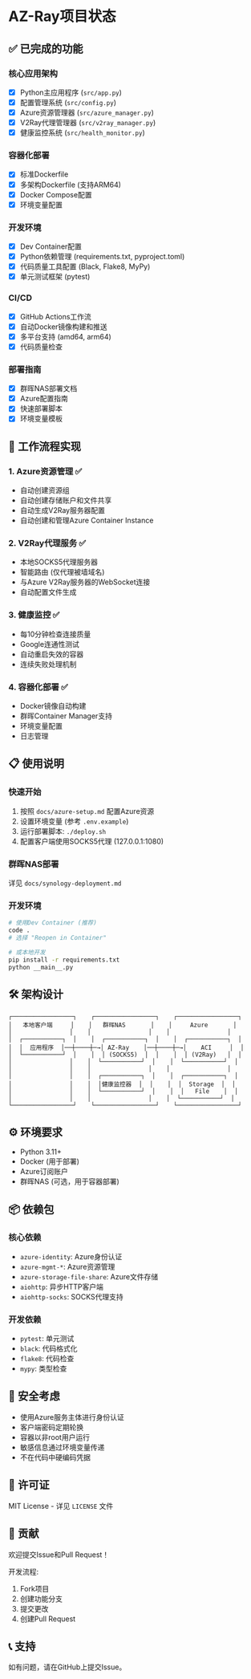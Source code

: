 # AZ-Ray项目状态

## ✅ 已完成的功能

### 核心应用架构
- [x] Python主应用程序 (`src/app.py`)
- [x] 配置管理系统 (`src/config.py`)
- [x] Azure资源管理器 (`src/azure_manager.py`)
- [x] V2Ray代理管理器 (`src/v2ray_manager.py`)
- [x] 健康监控系统 (`src/health_monitor.py`)

### 容器化部署
- [x] 标准Dockerfile
- [x] 多架构Dockerfile (支持ARM64)
- [x] Docker Compose配置
- [x] 环境变量配置

### 开发环境
- [x] Dev Container配置
- [x] Python依赖管理 (requirements.txt, pyproject.toml)
- [x] 代码质量工具配置 (Black, Flake8, MyPy)
- [x] 单元测试框架 (pytest)

### CI/CD
- [x] GitHub Actions工作流
- [x] 自动Docker镜像构建和推送
- [x] 多平台支持 (amd64, arm64)
- [x] 代码质量检查

### 部署指南
- [x] 群晖NAS部署文档
- [x] Azure配置指南
- [x] 快速部署脚本
- [x] 环境变量模板

## 🔄 工作流程实现

### 1. Azure资源管理 ✅
- 自动创建资源组
- 自动创建存储账户和文件共享
- 自动生成V2Ray服务器配置
- 自动创建和管理Azure Container Instance

### 2. V2Ray代理服务 ✅
- 本地SOCKS5代理服务器
- 智能路由 (仅代理被墙域名)
- 与Azure V2Ray服务器的WebSocket连接
- 自动配置文件生成

### 3. 健康监控 ✅
- 每10分钟检查连接质量
- Google连通性测试
- 自动重启失效的容器
- 连续失败处理机制

### 4. 容器化部署 ✅
- Docker镜像自动构建
- 群晖Container Manager支持
- 环境变量配置
- 日志管理

## 📋 使用说明

### 快速开始
1. 按照 `docs/azure-setup.md` 配置Azure资源
2. 设置环境变量 (参考 `.env.example`)
3. 运行部署脚本: `./deploy.sh`
4. 配置客户端使用SOCKS5代理 (127.0.0.1:1080)

### 群晖NAS部署
详见 `docs/synology-deployment.md`

### 开发环境
```bash
# 使用Dev Container (推荐)
code .
# 选择 "Reopen in Container"

# 或本地开发
pip install -r requirements.txt
python __main__.py
```

## 🛠️ 架构设计

```
┌─────────────────┐    ┌─────────────────┐    ┌─────────────────┐
│   本地客户端     │    │   群晖NAS       │    │     Azure       │
│                │    │                │    │                │
│  ┌───────────┐  │    │  ┌───────────┐  │    │  ┌───────────┐  │
│  │  应用程序  │──┼────┼─→│ AZ-Ray    │──┼────┼─→│    ACI     │  │
│  └───────────┘  │    │  │ (SOCKS5)  │  │    │  │ (V2Ray)   │  │
│                │    │  └───────────┘  │    │  └───────────┘  │
│                │    │                │    │                │
│                │    │  ┌───────────┐  │    │  ┌───────────┐  │
│                │    │  │健康监控器  │  │    │  │  Storage  │  │
│                │    │  └───────────┘  │    │  │   File    │  │
│                │    │                │    │  └───────────┘  │
└─────────────────┘    └─────────────────┘    └─────────────────┘
```

## ⚙️ 环境要求

- Python 3.11+
- Docker (用于部署)
- Azure订阅账户
- 群晖NAS (可选，用于容器部署)

## 📦 依赖包

### 核心依赖
- `azure-identity`: Azure身份认证
- `azure-mgmt-*`: Azure资源管理
- `azure-storage-file-share`: Azure文件存储
- `aiohttp`: 异步HTTP客户端
- `aiohttp-socks`: SOCKS代理支持

### 开发依赖
- `pytest`: 单元测试
- `black`: 代码格式化
- `flake8`: 代码检查
- `mypy`: 类型检查

## 🔐 安全考虑

- 使用Azure服务主体进行身份认证
- 客户端密码定期轮换
- 容器以非root用户运行
- 敏感信息通过环境变量传递
- 不在代码中硬编码凭据

## 📝 许可证

MIT License - 详见 `LICENSE` 文件

## 🤝 贡献

欢迎提交Issue和Pull Request！

开发流程:
1. Fork项目
2. 创建功能分支
3. 提交更改
4. 创建Pull Request

## 📞 支持

如有问题，请在GitHub上提交Issue。
